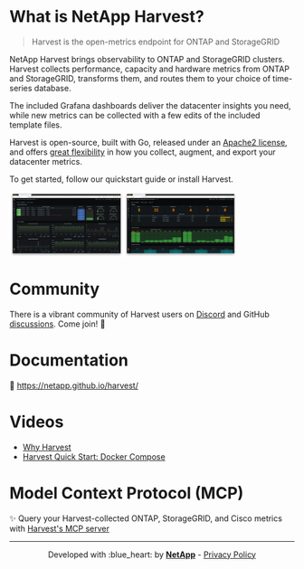 # What is NetApp Harvest?

> Harvest is the open-metrics endpoint for ONTAP and StorageGRID

NetApp Harvest brings observability to ONTAP and StorageGRID clusters.
Harvest collects performance, capacity and hardware metrics from ONTAP and StorageGRID,
transforms them, and routes them to your choice of time-series database.

The included Grafana dashboards deliver the datacenter insights you need, while
new metrics can be collected with a few edits of the included template files.

Harvest is open-source, built with Go, released under an [Apache2 license](https://github.com/NetApp/harvest/blob/main/LICENSE),
and offers [great flexibility](ARCHITECTURE.md) in how you collect, augment, and export your datacenter metrics.

To get started, follow our quickstart guide or install Harvest.

<img src="docs/assets/dashboard_cluster.png" width="40%" align="center"><img src="docs/assets/dashboard_shelf.png" width="40%" align="center">

# Community

There is a vibrant community of Harvest users
on [Discord](https://github.com/NetApp/harvest/blob/main/SUPPORT.md#getting-help)
and GitHub [discussions](https://github.com/NetApp/harvest/discussions). Come join! :wave:

# Documentation

:closed_book: https://netapp.github.io/harvest/

# Videos

- [Why Harvest](https://youtu.be/04-66_9egJc)
- [Harvest Quick Start: Docker Compose](https://youtu.be/4cbDKzwjGHI)

# Model Context Protocol (MCP)

:sparkles: Query your Harvest-collected ONTAP, StorageGRID, and Cisco metrics with [Harvest's MCP server](https://netapp.github.io/harvest/nightly/mcp/overview/)

---

<p align="center">
Developed with :blue_heart: by <strong><a href="https://netapp.com">NetApp</a></strong> - <a href="https://www.netapp.com/us/company/trust-center/index.aspx">Privacy Policy</a>
</p>